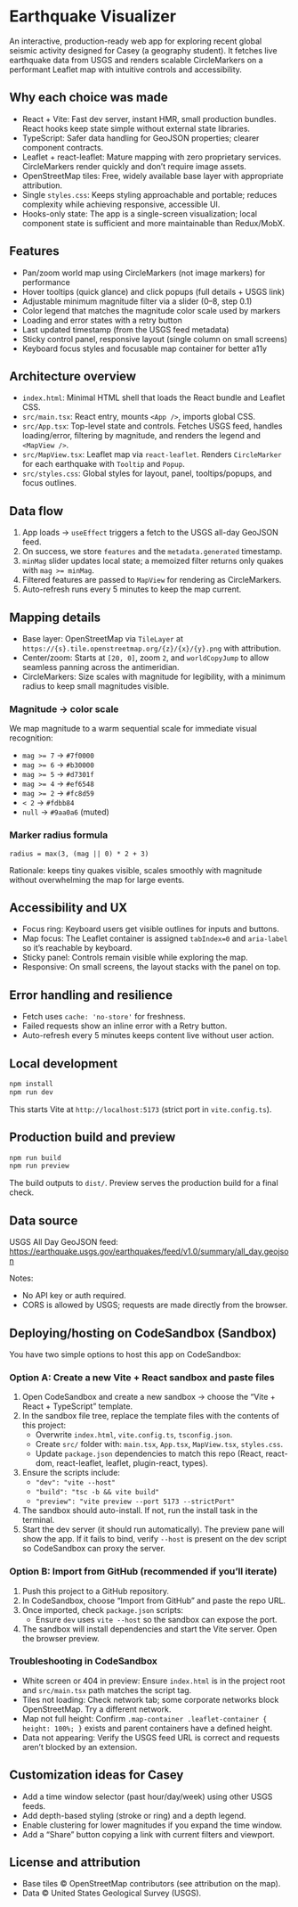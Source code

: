 # Earthquake Visualizer

An interactive, production-ready web app for exploring recent global seismic activity designed for Casey (a geography student). It fetches live earthquake data from USGS and renders scalable CircleMarkers on a performant Leaflet map with intuitive controls and accessibility.

## Why each choice was made
- React + Vite: Fast dev server, instant HMR, small production bundles. React hooks keep state simple without external state libraries.
- TypeScript: Safer data handling for GeoJSON properties; clearer component contracts.
- Leaflet + react-leaflet: Mature mapping with zero proprietary services. CircleMarkers render quickly and don’t require image assets.
- OpenStreetMap tiles: Free, widely available base layer with appropriate attribution.
- Single `styles.css`: Keeps styling approachable and portable; reduces complexity while achieving responsive, accessible UI.
- Hooks-only state: The app is a single-screen visualization; local component state is sufficient and more maintainable than Redux/MobX.

## Features
- Pan/zoom world map using CircleMarkers (not image markers) for performance
- Hover tooltips (quick glance) and click popups (full details + USGS link)
- Adjustable minimum magnitude filter via a slider (0–8, step 0.1)
- Color legend that matches the magnitude color scale used by markers
- Loading and error states with a retry button
- Last updated timestamp (from the USGS feed metadata)
- Sticky control panel, responsive layout (single column on small screens)
- Keyboard focus styles and focusable map container for better a11y

## Architecture overview
- `index.html`: Minimal HTML shell that loads the React bundle and Leaflet CSS.
- `src/main.tsx`: React entry, mounts `<App />`, imports global CSS.
- `src/App.tsx`: Top-level state and controls. Fetches USGS feed, handles loading/error, filtering by magnitude, and renders the legend and `<MapView />`.
- `src/MapView.tsx`: Leaflet map via `react-leaflet`. Renders `CircleMarker` for each earthquake with `Tooltip` and `Popup`.
- `src/styles.css`: Global styles for layout, panel, tooltips/popups, and focus outlines.

## Data flow
1. App loads → `useEffect` triggers a fetch to the USGS all-day GeoJSON feed.
2. On success, we store `features` and the `metadata.generated` timestamp.
3. `minMag` slider updates local state; a memoized filter returns only quakes with `mag >= minMag`.
4. Filtered features are passed to `MapView` for rendering as CircleMarkers.
5. Auto-refresh runs every 5 minutes to keep the map current.

## Mapping details
- Base layer: OpenStreetMap via `TileLayer` at `https://{s}.tile.openstreetmap.org/{z}/{x}/{y}.png` with attribution.
- Center/zoom: Starts at `[20, 0]`, zoom `2`, and `worldCopyJump` to allow seamless panning across the antimeridian.
- CircleMarkers: Size scales with magnitude for legibility, with a minimum radius to keep small magnitudes visible.

### Magnitude → color scale
We map magnitude to a warm sequential scale for immediate visual recognition:
- `mag >= 7` → `#7f0000`
- `mag >= 6` → `#b30000`
- `mag >= 5` → `#d7301f`
- `mag >= 4` → `#ef6548`
- `mag >= 2` → `#fc8d59`
- `< 2` → `#fdbb84`
- `null` → `#9aa0a6` (muted)

### Marker radius formula
```
radius = max(3, (mag || 0) * 2 + 3)
```
Rationale: keeps tiny quakes visible, scales smoothly with magnitude without overwhelming the map for large events.

## Accessibility and UX
- Focus ring: Keyboard users get visible outlines for inputs and buttons.
- Map focus: The Leaflet container is assigned `tabIndex=0` and `aria-label` so it’s reachable by keyboard.
- Sticky panel: Controls remain visible while exploring the map.
- Responsive: On small screens, the layout stacks with the panel on top.

## Error handling and resilience
- Fetch uses `cache: 'no-store'` for freshness.
- Failed requests show an inline error with a Retry button.
- Auto-refresh every 5 minutes keeps content live without user action.

## Local development
```bash
npm install
npm run dev
```
This starts Vite at `http://localhost:5173` (strict port in `vite.config.ts`).

## Production build and preview
```bash
npm run build
npm run preview
```
The build outputs to `dist/`. Preview serves the production build for a final check.

## Data source
USGS All Day GeoJSON feed: https://earthquake.usgs.gov/earthquakes/feed/v1.0/summary/all_day.geojson

Notes:
- No API key or auth required.
- CORS is allowed by USGS; requests are made directly from the browser.

## Deploying/hosting on CodeSandbox (Sandbox)
You have two simple options to host this app on CodeSandbox:

### Option A: Create a new Vite + React sandbox and paste files
1. Open CodeSandbox and create a new sandbox → choose the “Vite + React + TypeScript” template.
2. In the sandbox file tree, replace the template files with the contents of this project:
   - Overwrite `index.html`, `vite.config.ts`, `tsconfig.json`.
   - Create `src/` folder with: `main.tsx`, `App.tsx`, `MapView.tsx`, `styles.css`.
   - Update `package.json` dependencies to match this repo (React, react-dom, react-leaflet, leaflet, plugin-react, types).
3. Ensure the scripts include:
   - `"dev": "vite --host"`
   - `"build": "tsc -b && vite build"`
   - `"preview": "vite preview --port 5173 --strictPort"`
4. The sandbox should auto-install. If not, run the install task in the terminal.
5. Start the dev server (it should run automatically). The preview pane will show the app. If it fails to bind, verify `--host` is present on the dev script so CodeSandbox can proxy the server.

### Option B: Import from GitHub (recommended if you’ll iterate)
1. Push this project to a GitHub repository.
2. In CodeSandbox, choose “Import from GitHub” and paste the repo URL.
3. Once imported, check `package.json` scripts:
   - Ensure `dev` uses `vite --host` so the sandbox can expose the port.
4. The sandbox will install dependencies and start the Vite server. Open the browser preview.

### Troubleshooting in CodeSandbox
- White screen or 404 in preview: Ensure `index.html` is in the project root and `src/main.tsx` path matches the script tag.
- Tiles not loading: Check network tab; some corporate networks block OpenStreetMap. Try a different network.
- Map not full height: Confirm `.map-container .leaflet-container { height: 100%; }` exists and parent containers have a defined height.
- Data not appearing: Verify the USGS feed URL is correct and requests aren’t blocked by an extension.

## Customization ideas for Casey
- Add a time window selector (past hour/day/week) using other USGS feeds.
- Add depth-based styling (stroke or ring) and a depth legend.
- Enable clustering for lower magnitudes if you expand the time window.
- Add a “Share” button copying a link with current filters and viewport.

## License and attribution
- Base tiles © OpenStreetMap contributors (see attribution on the map).
- Data © United States Geological Survey (USGS).

